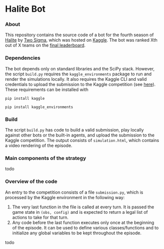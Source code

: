 # Halite Bot

### About
This repository contains the source code of a bot for the fourth season of [Halite](https://halite.io/) by [Two Sigma](https://www.twosigma.com/), which was hosted on [Kaggle](https://www.kaggle.com/c/halite). The bot was ranked Xth out of X teams on the [final leaderboard](https://www.kaggle.com/c/halite/leaderboard).


### Dependencies
The bot depends only on standard libraries and the SciPy stack. However, the script `build.py` requires the `kaggle_environments` package to run and render the simulations locally. It also requires the Kaggle CLI and valid credentials to upload the submission to the Kaggle competition (see [here](https://github.com/Kaggle/kaggle-api)). These requirements can be installed with

`pip install kaggle`

`pip install kaggle_environments`


### Build
The script `build.py` has code to build a valid submission, play locally against other bots or the built-in agents, and upload the submission to the Kaggle competition. The output consists of `simulation.html`, which contains a video rendering of the episode.


### Main components of the strategy
todo


### Overview of the code
An entry to the competition consists of a file `submission.py`, which is processed by the Kaggle environment in the following way:
1. The very last function in the file is called at every turn. It is passed the game state in `(obs, config)` and is expected to return a legal list of actions to take for that turn.
2. Any code before the last function executes only once at the beginning of the episode. It can be used to define various classes/functions and to initialize any global variables to be kept throughout the episode.

todo
